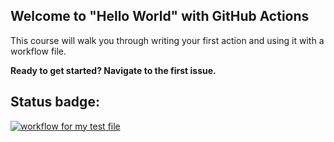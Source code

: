## Welcome to "Hello World" with GitHub Actions

This course will walk you through writing your first action and using it with a workflow file. 

**Ready to get started? Navigate to the first issue.**

## Status badge:
[![workflow for my test file](https://github.com/ivuorio/hello-github-actions/actions/workflows/main.yml/badge.svg)](https://github.com/ivuorio/hello-github-actions/actions/workflows/main.yml)
